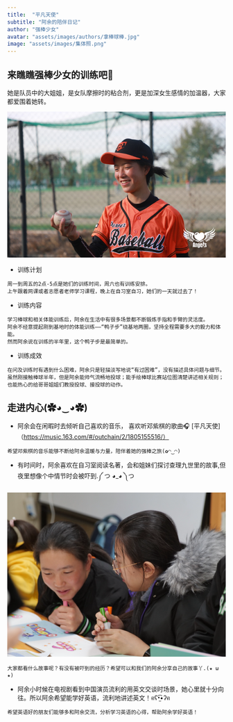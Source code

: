 ```yaml
---
title:  "平凡天使"
subtitle: "阿余的陪伴日记"
author: "强棒少女"
avatar: "assets/images/authors/拿棒球棒.jpg"
image: "assets/images/集体照.png"
---
```

  
## 来瞧瞧强棒少女的训练吧🏏   

她是队员中的大姐姐，是女队摩擦时的粘合剂，更是加深女生感情的加温器，大家都爱围着她转。  

![拿棒球.JPG](../assets/images/拿棒球.JPG)  

* 训练计划  
>
    周一到周五的2点-5点是她们的训练时间，周六也有训练安排。  
    上午跟着网课或者志愿者老师学习课程，晚上在自习室自习，她们的一天就过去了！  
* 训练内容  
>
    学习棒球和相关体能训练后，阿余在生活中有很多场景都不断锻炼手指和手臂的灵活度。  
    阿余不经意提起刚到基地时的体能训练——“鸭子步”绕基地两圈，坚持全程需要多大的毅力和体能。  
    然而阿余说在训练的半年里，这个鸭子步是最简单的。
* 训练成效  
>  
    在问及训练时有遇到什么困难，阿余只是轻描淡写地说“有过困难”，没有描述具体问题与细节。  
    虽然刚接触棒球半年，但是阿余能帅气流畅地投球；能手绘棒球比赛站位图清楚讲述相关规则；也能热心的给哥哥姐姐们教授投球、接投球的动作。  

## 走进内心(✿◕‿◕✿)  

* 阿余会在闲暇时去倾听自己喜欢的音乐， 喜欢听邓紫棋的歌曲🎧 [平凡天使]（https://music.163.com/#/outchain/2/1805155516/）    
>   
    希望邓紫棋的音乐能够不断给阿余温暖与力量，陪伴着她的强棒之旅(✿◠‿◠)  
    
* 有时间时，阿余喜欢在自习室阅读名著，会和姐妹们探讨查理九世里的故事,但夜里想像个中情节时会被吓到.༼ つ ◕_◕ ༽つ  

![学习照片.png](../assets/images/学习照片.png)  
>  
    大家都看什么故事呢？有没有被吓到的经历？希望可以和我们的阿余分享自己的故事丫.(★ ω ★)  
    
 * 阿余小时候在电视剧看到中国演员流利的用英文交谈时场景，她心里就十分向往。所以阿余希望能学好英语，流利地讲述英文！ฅʕ•̫͡•ʔฅ  
 >  
    希望英语好的朋友们能够多和阿余交流，分析学习英语的心得，帮助阿余学好英语！

   
